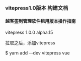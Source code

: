### vitepress1.0版本 构建文档

#### 越客签到管理软件租用版本操作指南

vitepress 1.0.0 alpha.15

拉取之后，添加vitepress

$ yarn add --dev vitepress vue



